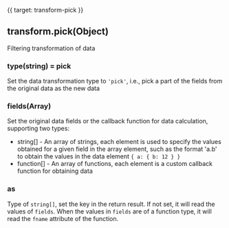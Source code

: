 {{ target: transform-pick }}

## transform.pick(Object)

Filtering transformation of data

### type(string) = pick

Set the data transformation type to `'pick'`, i.e., pick a part of the fields from the original data as the new data

### fields(Array)

Set the original data fields or the callback function for data calculation, supporting two types:

- string[] - An array of strings, each element is used to specify the values obtained for a given field in the array element, such as the format 'a.b' to obtain the values in the data element `{ a: { b: 12 } }`
- function[] - An array of functions, each element is a custom callback function for obtaining data

### as

Type of `string[]`, set the key in the return result. If not set, it will read the values of `fields`. When the values in `fields` are of a function type, it will read the `fname` attribute of the function.